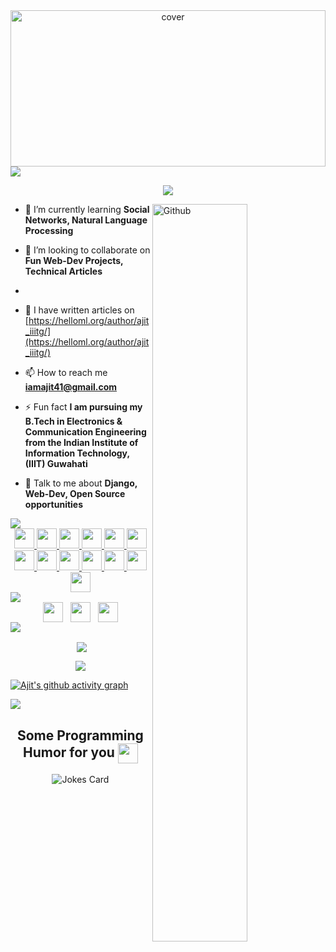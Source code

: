 <div align="center">
<img width="100%" height = "250px" src="https://images.unsplash.com/photo-1555949963-ff9fe0c870eb?ixid=MnwxMjA3fDB8MHxwaG90by1wYWdlfHx8fGVufDB8fHx8&ixlib=rb-1.2.1&auto=format&fit=crop&w=870&q=80" alt="cover" />
</div>

<img align="middle" src = "https://raw.githubusercontent.com/andreasbm/readme/master/assets/lines/rainbow.png">
<p align="center">
<img src ="https://readme-typing-svg.herokuapp.com?font=Comfortaa&color=%23FF8C1F&size=30&center=true&vCenter=true&width=550&height=70&&lines=Hi!+👋+I'm+Ajit;I+Love+To+Build+💻+Projects!" />
</p>

<img width="55%" align="right" alt="Github" src="https://raw.githubusercontent.com/onimur/.github/master/.resources/git-header.svg" />
  
- 🌱 I’m currently learning **Social Networks, Natural Language Processing**  
  
- 👯 I’m looking to collaborate on **Fun Web-Dev Projects, Technical Articles**   
- 
- 📝 I have written articles on [https://helloml.org/author/ajit_iiitg/](https://helloml.org/author/ajit_iiitg/)  
 
- 📫 How to reach me **iamajit41@gmail.com**  
  
- ⚡ Fun fact **I am pursuing my B.Tech in Electronics & Communication Engineering from the Indian Institute of Information Technology, (IIIT) Guwahati**


- 💬 Talk to me about **Django, Web-Dev, Open Source opportunities**

<img src = "https://raw.githubusercontent.com/andreasbm/readme/master/assets/lines/rainbow.png">

<div align="center">
<a href= https://github.com/iamajitsingh?tab=repositories&q=&type=&language=django&sort= > <img width ='32px' src ='https://raw.githubusercontent.com/rahulbanerjee26/githubAboutMeGenerator/main/icons/django.svg'> </a>
<a href= https://github.com/iamajitsingh?tab=repositories&q=&type=&language=python&sort= > <img width ='32px' src ='https://raw.githubusercontent.com/rahulbanerjee26/githubAboutMeGenerator/main/icons/python.svg'> </a>
<a href= https://github.com/iamajitsingh?tab=repositories&q=&type=&language=bootstrap&sort= > <img width ='32px' src ='https://raw.githubusercontent.com/rahulbanerjee26/githubAboutMeGenerator/main/icons/bootstrap.svg'> </a>
<a href= https://github.com/iamajitsingh?tab=repositories&q=&type=&language=reactjs&sort= > <img width ='32px' src ='https://raw.githubusercontent.com/rahulbanerjee26/githubAboutMeGenerator/main/icons/reactjs.svg'> </a>
<a href= https://github.com/iamajitsingh?tab=repositories&q=&type=&language=css&sort= > <img width ='32px' src ='https://raw.githubusercontent.com/rahulbanerjee26/githubAboutMeGenerator/main/icons/css.svg'> </a>
<a href= https://github.com/iamajitsingh?tab=repositories&q=&type=&language=javascript&sort= > <img width ='32px' src ='https://raw.githubusercontent.com/rahulbanerjee26/githubAboutMeGenerator/main/icons/javascript.svg'> </a>
<a href= https://github.com/iamajitsingh?tab=repositories&q=&type=&language=scikit&sort= > <img width ='32px' src ='https://raw.githubusercontent.com/rahulbanerjee26/githubAboutMeGenerator/main/icons/scikit.svg'> </a>
<a href= https://github.com/iamajitsingh?tab=repositories&q=&type=&language=nodejs&sort= > <img width ='32px' src ='https://raw.githubusercontent.com/rahulbanerjee26/githubAboutMeGenerator/main/icons/nodejs.svg'> </a>
<a href= https://github.com/iamajitsingh?tab=repositories&q=&type=&language=postgresql&sort= > <img width ='32px' src ='https://raw.githubusercontent.com/rahulbanerjee26/githubAboutMeGenerator/main/icons/postgresql.svg'> </a>
<a href= https://github.com/iamajitsingh?tab=repositories&q=&type=&language=mongodb&sort= > <img width ='32px' src ='https://raw.githubusercontent.com/rahulbanerjee26/githubAboutMeGenerator/main/icons/mongodb.svg'> </a>
<a href= https://github.com/iamajitsingh?tab=repositories&q=&type=&language=sqlite&sort= > <img width ='32px' src ='https://raw.githubusercontent.com/rahulbanerjee26/githubAboutMeGenerator/main/icons/sqlite.svg'> </a>
<a href= https://github.com/iamajitsingh?tab=repositories&q=&type=&language=c&sort= > <img width ='32px' src ='https://raw.githubusercontent.com/rahulbanerjee26/githubAboutMeGenerator/main/icons/c.svg'> </a>
<a href= https://github.com/iamajitsingh?tab=repositories&q=&type=&language=cpp&sort= > <img width ='32px' src ='https://raw.githubusercontent.com/rahulbanerjee26/githubAboutMeGenerator/main/icons/cpp.svg'> </a>
</div>

<img src = "https://raw.githubusercontent.com/andreasbm/readme/master/assets/lines/rainbow.png">

<div align="center">
<a href = 'https://discordapp.com/users/SHY#7766/'> <img width = '32px' align= 'center' src="https://raw.githubusercontent.com/rahulbanerjee26/githubAboutMeGenerator/main/icons/discord.svg"/></a> &nbsp;
<a href = 'https://www.linkedin.com/in/ajit-a-singh-'> <img width = '32px' align= 'center' src="https://raw.githubusercontent.com/rahulbanerjee26/githubAboutMeGenerator/main/icons/linked-in-alt.svg"/></a> &nbsp;
<a href = 'https://www.github.com/iamajitsingh'> <img width = '32px' align= 'center' src="https://raw.githubusercontent.com/rahulbanerjee26/githubAboutMeGenerator/main/icons/github.svg"/></a> 
</div>
<img src = "https://raw.githubusercontent.com/andreasbm/readme/master/assets/lines/rainbow.png">

<p align ="center">&nbsp;<img align="center" src="https://github-readme-stats.vercel.app/api?username=iamajitsingh&show_icons=true&count_private=true&theme=react" />

<p align="center"><img align="center" src="http://github-readme-streak-stats.herokuapp.com?user=iamajitsingh&theme=radical" />

[![Ajit's github activity graph](https://activity-graph.herokuapp.com/graph?username=iamajitsingh&bg_color=000000&color=1fdbd8&line=ff5c5c&point=1adbce&area=true&hide_border=true)](https://github.com/ashutosh00710/github-readme-activity-graph)


  
 </div>
<img src = "https://raw.githubusercontent.com/andreasbm/readme/master/assets/lines/rainbow.png">
 
<h2 align="center"> Some Programming Humor for you <img align ='center' src='https://media2.giphy.com/media/UQDSBzfyiBKvgFcSTw/giphy.gif?cid=ecf05e47p3cd513axbek3f56ti3jzizq8hincw20jauyyfyw&rid=giphy.gif' width = '32px'></h2>

<div align="center">

![Jokes Card](https://readme-jokes.vercel.app/api?theme=default)
</div>
<br>
